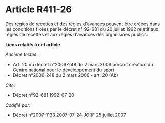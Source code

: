 # Article R411-26

Des régies de recettes et des régies d'avances peuvent être créées dans les conditions fixées par le décret n° 92-681 du 20
juillet 1992 relatif aux régies de recettes et aux régies d'avances des organismes publics.

**Liens relatifs à cet article**

_Anciens textes_:

  - Art. 20 du décret n°2006-248 du 2 mars 2006 portant création du Centre national pour le développement du sport
  - Décret n°2006-248 du 2 mars 2006 - art. 20 (Ab)

_Cite_:

  - Décret n°92-681 1992-07-20

_Codifié par_:

  - Décret n°2007-1133 2007-07-24 JORF 25 juillet 2007
